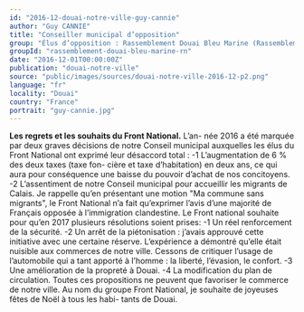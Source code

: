 ```yaml
---
id: "2016-12-douai-notre-ville-guy-cannie"
author: "Guy CANNIE"
title: "Conseiller municipal d’opposition"
group: "Élus d’opposition : Rassemblement Douai Bleu Marine (Rassemblement National)"
groupId: "rassemblement-douai-bleu-marine-rn"
date: "2016-12-01T00:00:00Z"
publication: "douai-notre-ville"
source: "public/images/sources/douai-notre-ville-2016-12-p2.png"
language: "fr"
locality: "Douai"
country: "France"
portrait: "guy-cannie.jpg"
---
```


**Les regrets et les souhaits du Front National.** L’an-
née 2016 a été marquée par deux graves décisions de notre Conseil municipal auxquelles les élus du Front National ont exprimé leur désaccord total :
-1 L’augmentation de 6 % des deux taxes (taxe fon-
cière et taxe d’habitation) en deux ans, ce qui aura pour conséquence une baisse du pouvoir d’achat de nos concitoyens.
-2 L’assentiment de notre Conseil municipal pour accueillir les migrants de Calais. Je rappelle qu’en présentant une motion "Ma commune sans migrants", le Front National n’a fait qu’exprimer l’avis d’une majorité de Français opposée à l’immigration clandestine. Le Front national souhaite pour qu’en 2017 plusieurs résolutions soient prises:
-1 Un réel renforcement de la sécurité.
-2 Un arrêt de la piétonisation : j’avais approuvé cette initiative avec une certaine réserve. L’expérience a démontré qu’elle était nuisible aux commerces de notre ville. Cessons de critiquer l’usage de l’automobile qui a tant apporté à l’homme : la liberté, l’évasion, le confort.
-3 Une amélioration de la propreté à Douai.
-4 La modification du plan de circulation. Toutes ces propositions ne peuvent que favoriser le commerce de notre ville. Au nom du groupe Front National, je souhaite de joyeuses fêtes de Noël à tous les habi-
tants de Douai.
